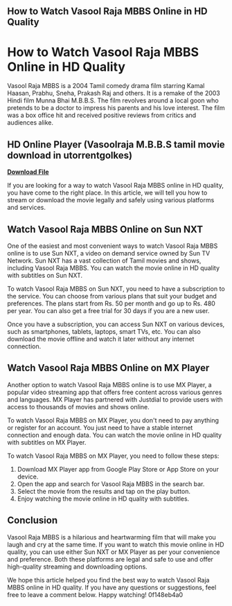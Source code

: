 ## How to Watch Vasool Raja MBBS Online in HD Quality

  
# How to Watch Vasool Raja MBBS Online in HD Quality
 
Vasool Raja MBBS is a 2004 Tamil comedy drama film starring Kamal Haasan, Prabhu, Sneha, Prakash Raj and others. It is a remake of the 2003 Hindi film Munna Bhai M.B.B.S. The film revolves around a local goon who pretends to be a doctor to impress his parents and his love interest. The film was a box office hit and received positive reviews from critics and audiences alike.
 
## HD Online Player (Vasoolraja M.B.B.S tamil movie download in utorrentgolkes)


[**Download File**](https://www.google.com/url?q=https%3A%2F%2Furlin.us%2F2tKyyt&sa=D&sntz=1&usg=AOvVaw3Cay6uto7R0vAu_ZZtUpHB)

 
If you are looking for a way to watch Vasool Raja MBBS online in HD quality, you have come to the right place. In this article, we will tell you how to stream or download the movie legally and safely using various platforms and services.
 
## Watch Vasool Raja MBBS Online on Sun NXT
 
One of the easiest and most convenient ways to watch Vasool Raja MBBS online is to use Sun NXT, a video on demand service owned by Sun TV Network. Sun NXT has a vast collection of Tamil movies and shows, including Vasool Raja MBBS. You can watch the movie online in HD quality with subtitles on Sun NXT.
 
To watch Vasool Raja MBBS on Sun NXT, you need to have a subscription to the service. You can choose from various plans that suit your budget and preferences. The plans start from Rs. 50 per month and go up to Rs. 480 per year. You can also get a free trial for 30 days if you are a new user.
 
Once you have a subscription, you can access Sun NXT on various devices, such as smartphones, tablets, laptops, smart TVs, etc. You can also download the movie offline and watch it later without any internet connection.
 
## Watch Vasool Raja MBBS Online on MX Player
 
Another option to watch Vasool Raja MBBS online is to use MX Player, a popular video streaming app that offers free content across various genres and languages. MX Player has partnered with Justdial to provide users with access to thousands of movies and shows online.
 
To watch Vasool Raja MBBS on MX Player, you don't need to pay anything or register for an account. You just need to have a stable internet connection and enough data. You can watch the movie online in HD quality with subtitles on MX Player.
 
To watch Vasool Raja MBBS on MX Player, you need to follow these steps:
 
1. Download MX Player app from Google Play Store or App Store on your device.
2. Open the app and search for Vasool Raja MBBS in the search bar.
3. Select the movie from the results and tap on the play button.
4. Enjoy watching the movie online in HD quality with subtitles.

## Conclusion
 
Vasool Raja MBBS is a hilarious and heartwarming film that will make you laugh and cry at the same time. If you want to watch this movie online in HD quality, you can use either Sun NXT or MX Player as per your convenience and preference. Both these platforms are legal and safe to use and offer high-quality streaming and downloading options.
 
We hope this article helped you find the best way to watch Vasool Raja MBBS online in HD quality. If you have any questions or suggestions, feel free to leave a comment below. Happy watching!
 0f148eb4a0
